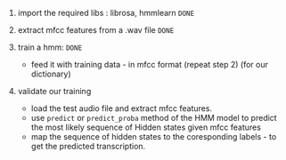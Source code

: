 1. import the required libs : librosa, hmmlearn `DONE`
2. extract mfcc features from a .wav file `DONE`
3. train a hmm: `DONE`
    * feed it with training data - in mfcc format (repeat step 2) (for our dictionary)

4. validate our training
    * load the test audio file and extract mfcc features.
    * use `predict` or `predict_proba` method of the HMM model to predict the most likely sequence of Hidden states given mfcc features
    * map the sequence of hidden states to the coresponding labels - to get the predicted transcription.